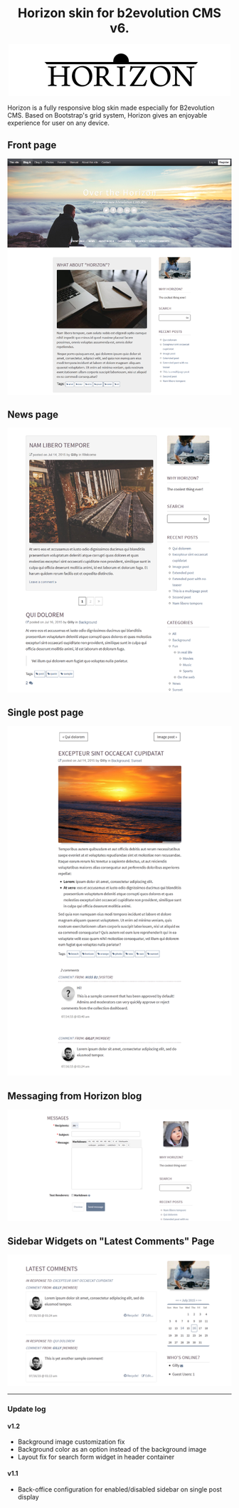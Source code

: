 <h1 align="center">Horizon skin for b2evolution CMS v6.</h1>

<p align="center"><img src="/images/Logos/horizon-logo-dark.png?raw=true"/></p>

Horizon is a fully responsive blog skin made especially for B2evolution CMS. Based on Bootstrap's grid system, Horizon gives an enjoyable experience for user on any device.

<h2>Front page</h2>
<p align="center"><img src="/skinshot_01.png?raw=true"/></p>

<h2>News page</h2>
<p align="center"><img src="/skinshot_02.png?raw=true"/></p>

<h2>Single post page</h2>
<p align="center"><img src="/skinshot_03.png?raw=true"/></p>

<h2>Messaging from Horizon blog</h2>
<p align="center"><img src="/skinshot_04.png?raw=true"/></p>

<h2>Sidebar Widgets on "Latest Comments" Page</h2>
<p align="center"><img src="/skinshot_05.png?raw=true"/></p>

---

### Update log

#### v1.2
<ul>
  <li>Background image customization fix</li>
  <li>Background color as an option instead of the background image</li>
  <li>Layout fix for search form widget in header container</li>
</ul>


#### v1.1
<ul>
  <li>Back-office configuration for enabled/disabled sidebar on single post display</li>
</ul>
